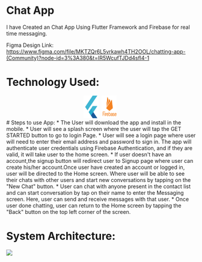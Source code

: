 # Chat App
 I have Created an Chat App Using Flutter Framework and Firebase for real time messaging.
 
 Figma Design Link:
 https://www.figma.com/file/MKTZQr6L5vrkawh4TH2OOL/chatting-app-(Community)?node-id=3%3A380&t=IR5WcufTJDd4sfl4-1
 
# Technology Used:
<div align = "center">
 <img src="https://github.com/devicons/devicon/blob/master/icons/flutter/flutter-original.svg" title="Flutter" alt="Flutter" width="40" height="60"/>&nbsp;
  <img src="https://github.com/devicons/devicon/blob/master/icons/firebase/firebase-plain-wordmark.svg" title="firebase" alt="firebase" width="40" height="60"/>&nbsp;
</div>
# Steps to use App:
* The User will download the app and install in the mobile.
* User will see a splash screen where the user will tap the GET STARTED button to go to login Page.
* User will see a login page where user will need to enter their email address and password to sign in. The app will authenticate user credentials using Firebase Authentication, and if they are valid, it will take user to the home screen.      
* If user doesn't have an account,the signup button will redirect user to Signup page where user can create his/her account.Once user have created an account or logged in, user will be directed to the Home screen. Where user will be able to see their chats with other users and start new conversations by tapping on the "New Chat" button.
* User can chat with anyone present in the contact list and can start conversation by tap on their name to enter the Messaging screen. Here, user can send and receive messages with that user.    
* Once user done chatting, user can return to the Home screen by tapping the "Back" button on the top left corner of the screen.

# System Architecture:
<img src="https://user-images.githubusercontent.com/97390895/235974163-318e024b-b072-4bc9-b767-056e7b93fea1.png"  ></img>
